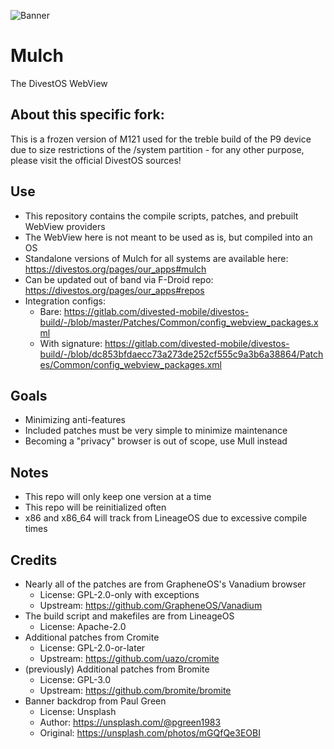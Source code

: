 ![Banner](https://divestos.org/images/featureGraphics/Mulch.png)

Mulch
=====
The DivestOS WebView

About this specific fork:
-------------------------
This is a frozen version of M121 used for the treble build of the P9 device due to size restrictions
of the /system partition - for any other purpose, please visit the official DivestOS sources!


Use
---
- This repository contains the compile scripts, patches, and prebuilt WebView providers
- The WebView here is not meant to be used as is, but compiled into an OS
- Standalone versions of Mulch for all systems are available here: https://divestos.org/pages/our_apps#mulch
- Can be updated out of band via F-Droid repo: https://divestos.org/pages/our_apps#repos
- Integration configs:
    - Bare: https://gitlab.com/divested-mobile/divestos-build/-/blob/master/Patches/Common/config_webview_packages.xml
    - With signature: https://gitlab.com/divested-mobile/divestos-build/-/blob/dc853bfdaecc73a273de252cf555c9a3b6a38864/Patches/Common/config_webview_packages.xml

Goals
-----
- Minimizing anti-features
- Included patches must be very simple to minimize maintenance
- Becoming a "privacy" browser is out of scope, use Mull instead

Notes
-----
- This repo will only keep one version at a time
- This repo will be reinitialized often
- x86 and x86_64 will track from LineageOS due to excessive compile times

Credits
-------
- Nearly all of the patches are from GrapheneOS's Vanadium browser
    - License: GPL-2.0-only with exceptions
    - Upstream: https://github.com/GrapheneOS/Vanadium
- The build script and makefiles are from LineageOS
    - License: Apache-2.0
- Additional patches from Cromite
    - License: GPL-2.0-or-later
    - Upstream: https://github.com/uazo/cromite
- (previously) Additional patches from Bromite
    - License: GPL-3.0
    - Upstream: https://github.com/bromite/bromite
- Banner backdrop from Paul Green
    - License: Unsplash
    - Author: https://unsplash.com/@pgreen1983
    - Original: https://unsplash.com/photos/mGQfQe3EOBI
